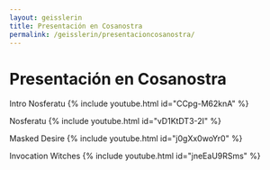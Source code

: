 ```yaml
---
layout: geisslerin
title: Presentación en Cosanostra
permalink: /geisslerin/presentacioncosanostra/
---
```

# Presentación en Cosanostra

Intro Nosferatu
{% include youtube.html id="CCpg-M62knA" %}

Nosferatu
{% include youtube.html id="vD1KtDT3-2I" %}

Masked Desire
{% include youtube.html id="j0gXx0woYr0" %}

Invocation Witches
{% include youtube.html id="jneEaU9RSms" %}
